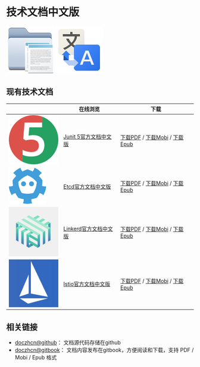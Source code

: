 # 技术文档中文版

![](images/doczhcn-logo.png)  ![](images/translation.png)

## 现有技术文档

| | 在线浏览 | 下载 |
|--------|--------|--------|
|![](images/junit5.png)|[Junit 5官方文档中文版][]|[下载PDF][junit5-pdf] / [下载Mobi][junit5-mobi] / [下载Epub][junit5-epub]|
|![](images/etcd.png)|[Etcd官方文档中文版][]|[下载PDF][etcd-pdf] / [下载Mobi][etcd-mobi] / [下载Epub][etcd-epub]|
|![](images/linkerd.jpg)|[Linkerd官方文档中文版][]|[下载PDF][linkerd-pdf] / [下载Mobi][linkerd-mobi] / [下载Epub][linkerd-epub]|
|![](images/istio.jpg)|[Istio官方文档中文版][]|[下载PDF][istio-pdf] / [下载Mobi][istio-mobi] / [下载Epub][istio-epub]|



## 相关链接

- [doczhcn@github](https://github.com/doczhcn)： 文档源代码存储在github
- [doczhcn@gitbook](https://www.gitbook.com/@doczhcn)： 文档内容发布在gitbook，方便阅读和下载，支持 PDF / Mobi / Epub 格式

[Junit 5官方文档中文版]: https://junit5.doczh.cn/
[junit5-pdf]: https://www.gitbook.com/download/pdf/book/doczhcn/junit5
[junit5-mobi]: https://www.gitbook.com/download/mobi/book/doczhcn/junit5
[junit5-epub]: https://www.gitbook.com/download/epub/book/doczhcn/junit5
[Etcd官方文档中文版]: https://etcd.doczh.cn/
[etcd-pdf]: https://www.gitbook.com/download/pdf/book/doczhcn/etcd
[etcd-mobi]: https://www.gitbook.com/download/mobi/book/doczhcn/etcd
[etcd-epub]: https://www.gitbook.com/download/epub/book/doczhcn/etcd
[Linkerd官方文档中文版]: https://linkerd.doczh.cn/
[linkerd-pdf]: https://www.gitbook.com/download/pdf/book/doczhcn/linkerd
[linkerd-mobi]: https://www.gitbook.com/download/mobi/book/doczhcn/linkerd
[linkerd-epub]: https://www.gitbook.com/download/epub/book/doczhcn/linkerd
[Istio官方文档中文版]: http://istio.doczh.cn/
[istio-pdf]: https://www.gitbook.com/download/pdf/book/doczhcn/istio
[istio-mobi]: https://www.gitbook.com/download/mobi/book/doczhcn/istio
[istio-epub]: https://www.gitbook.com/download/epub/book/doczhcn/istio


